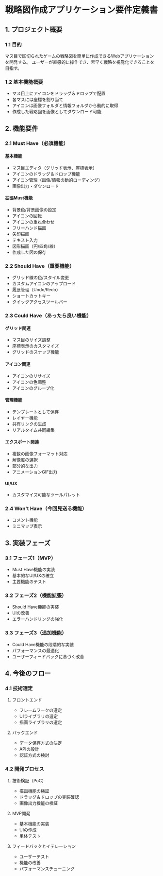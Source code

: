 # 戦略図作成アプリケーション要件定義書

## 1. プロジェクト概要

### 1.1 目的
マス目で区切られたゲームの戦略図を簡単に作成できるWebアプリケーションを開発する。
ユーザーが直感的に操作でき、素早く戦略を視覚化できることを目指す。

### 1.2 基本機能概要
- マス目上にアイコンをドラッグ＆ドロップで配置
- 各マスには座標を割り当て
- アイコンは画像フォルダと情報フォルダから動的に取得
- 作成した戦略図を画像としてダウンロード可能

## 2. 機能要件

### 2.1 Must Have（必須機能）
#### 基本機能
- マス目エディタ（グリッド表示、座標表示）
- アイコンのドラッグ＆ドロップ機能
- アイコン管理（画像/情報の動的ローディング）
- 画像出力・ダウンロード

#### 拡張Must機能
- 背景色/背景画像の設定
- アイコンの回転
- アイコンの重ね合わせ
- フリーハンド描画
- 矢印描画
- テキスト入力
- 図形描画（円/四角/線）
- 作成した図の保存

### 2.2 Should Have（重要機能）
- グリッド線の色/スタイル変更
- カスタムアイコンのアップロード
- 履歴管理（Undo/Redo）
- ショートカットキー
- クイックアクセスツールバー

### 2.3 Could Have（あったら良い機能）
#### グリッド関連
- マス目のサイズ調整
- 座標表示のカスタマイズ
- グリッドのスナップ機能

#### アイコン関連
- アイコンのリサイズ
- アイコンの色調整
- アイコンのグループ化

#### 管理機能
- テンプレートとして保存
- レイヤー機能
- 共有リンクの生成
- リアルタイム共同編集

#### エクスポート関連
- 複数の画像フォーマット対応
- 解像度の選択
- 部分的な出力
- アニメーションGIF出力

#### UI/UX
- カスタマイズ可能なツールパレット

### 2.4 Won't Have（今回見送る機能）
- コメント機能
- ミニマップ表示

## 3. 実装フェーズ

### 3.1 フェーズ1（MVP）
- Must Have機能の実装
- 基本的なUI/UXの確立
- 主要機能のテスト

### 3.2 フェーズ2（機能拡張）
- Should Have機能の実装
- UIの改善
- エラーハンドリングの強化

### 3.3 フェーズ3（追加機能）
- Could Have機能の段階的な実装
- パフォーマンスの最適化
- ユーザーフィードバックに基づく改善

## 4. 今後のフロー

### 4.1 技術選定
1. フロントエンド
   - フレームワークの選定
   - UIライブラリの選定
   - 描画ライブラリの選定

2. バックエンド
   - データ保存方式の決定
   - APIの設計
   - 認証方式の検討

### 4.2 開発プロセス
1. 技術検証（PoC）
   - 描画機能の検証
   - ドラッグ＆ドロップの実装確認
   - 画像出力機能の検証

2. MVP開発
   - 基本機能の実装
   - UIの作成
   - 単体テスト

3. フィードバックとイテレーション
   - ユーザーテスト
   - 機能の改善
   - パフォーマンスチューニング 